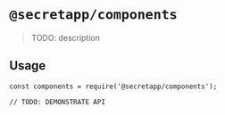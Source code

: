 # `@secretapp/components`

> TODO: description

## Usage

```
const components = require('@secretapp/components');

// TODO: DEMONSTRATE API
```
